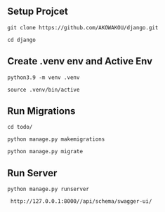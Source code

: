 ## Setup Projcet

    git clone https://github.com/AKOWAKOU/django.git

    cd django

## Create .venv env and Active Env


    python3.9 -m venv .venv

    source .venv/bin/active

## Run Migrations 

    cd todo/

    python manage.py makemigrations

    python manage.py migrate    

## Run Server

    python manage.py runserver

     http://127.0.0.1:8000//api/schema/swagger-ui/
